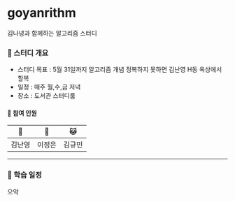# goyanrithm
김나녕과 함께하는 알고리즘 스터디

### 👊 스터디 개요
- 스터디 목표 : 5월 31일까지 알고리즘 개념 정복하지 못하면 김난영 H동 옥상에서 할복
- 일정 : 매주 월,수,금 저녁 
- 장소 : 도서관 스터디룸

#### 🦁 참여 인원  
| 🦁 | 🦁 | 🐱 |
| :---: | :---: | :--: |
| 김난영 | 이정은 | 김규민 |

---
### 📝 학습 일정 
으악


